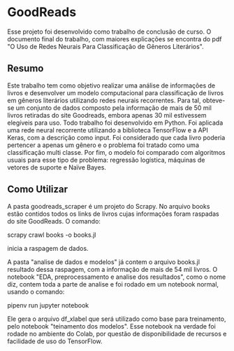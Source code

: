 # GoodReads

Esse projeto foi desenvolvido como trabalho de conclusão de curso. O documento final do trabalho, com maiores explicações se encontra do pdf "O Uso de Redes Neurais Para Classificação de Gêneros Literários".

## Resumo

Este trabalho tem como objetivo realizar uma análise de informações de livros e desenvolver um modelo computacional para classificação de livros em gêneros literários utilizando redes neurais recorrentes. Para tal, obteve-se um conjunto de dados composto pela informação de mais de 50 mil livros retiradas do site Goodreads, embora apenas 30 mil estivessem elegíveis para uso. Todo trabalho foi desenvolvido em Python. Foi aplicada uma rede neural recorrente utilizando a biblioteca TensorFlow e a API Keras, com a descrição como input. Foi considerado que cada livro poderia pertencer a apenas um gênero e o problema foi tratado como uma classificação multi classe. Por fim, o modelo foi comparado com algoritmos usuais para esse tipo de problema: regressão logística, máquinas de vetores de suporte e Naïve Bayes.

## Como Utilizar

A pasta goodreads_scraper é um projeto do Scrapy. No arquivo books estão contidos todos os links de livros cujas informações foram raspadas do site GoodReads. O comando:

scrapy crawl books -o books.jl

inicia a raspagem de dados.

A pasta "analise de dados e modelos" já contem o arquivo books.jl resultado dessa raspagem, com a informação de mais de 54 mil livros. O notebook "EDA, preprocessamento e analise dos resultados", como o nome diz, contem toda a parte de analise e foi rodado em um notebook normal, usando o comando:

pipenv run jupyter notebook

Ele gera o arquivo df_xlabel que será utilizado como base para treinamento, pelo notebook "teinamento dos modelos". Esse notebook na verdade foi rodade no ambiente do Colab, por questão de disponibilidade de recursos e facilidade de uso do TensorFlow.
